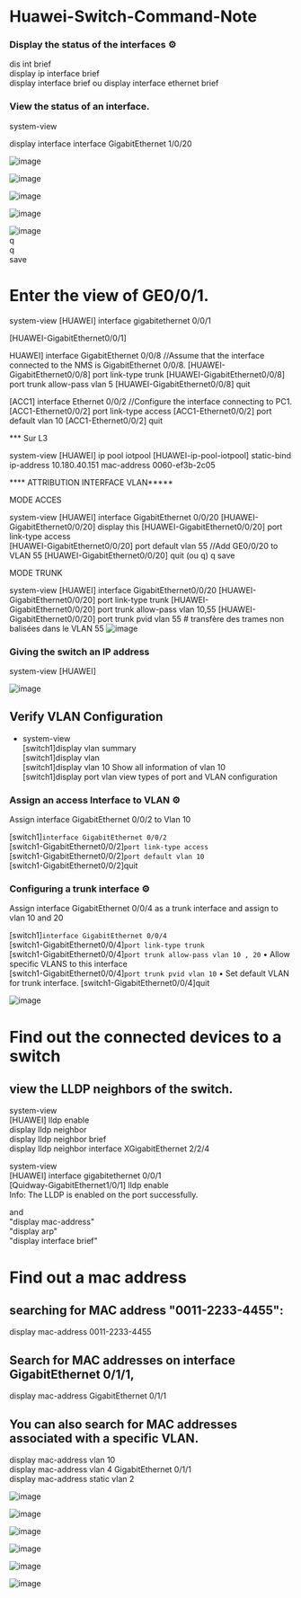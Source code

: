 # Huawei-Switch-Command-Note


### Display the status of the interfaces ⚙️

 <HUAWEI>dis int brief     
 <HUAWEI> display ip interface brief        
 <HUAWEI> display interface brief ou display interface ethernet brief    

### View the status of an interface.

system-view

display interface interface GigabitEthernet 1/0/20

   
![image](https://github.com/user-attachments/assets/97882078-bf35-4335-971d-7670b25fbbf0)


![image](https://github.com/user-attachments/assets/1193ba10-54da-4f0f-b856-e250230c3024)

![image](https://github.com/user-attachments/assets/002dbe7f-8579-4af1-b3d2-21a8065cc59c)


![image](https://github.com/user-attachments/assets/5606ef4a-34bf-4fcd-80a8-2633ed7ca30e)

![image](https://github.com/user-attachments/assets/4ac59aa5-eda3-4860-8692-bbdc6bffe354)    
q    
q    
save   





# Enter the view of GE0/0/1.
<HUAWEI> system-view
[HUAWEI] interface gigabitethernet 0/0/1

[HUAWEI-GigabitEthernet0/0/1]

HUAWEI] interface GigabitEthernet 0/0/8        //Assume that the interface connected to the NMS is GigabitEthernet 0/0/8. 
[HUAWEI-GigabitEthernet0/0/8] port link-type trunk 
[HUAWEI-GigabitEthernet0/0/8] port trunk allow-pass vlan 5 
[HUAWEI-GigabitEthernet0/0/8] 
quit

[ACC1] interface Ethernet 0/0/2 //Configure the interface connecting to PC1. 
[ACC1-Ethernet0/0/2] port link-type access
 [ACC1-Ethernet0/0/2] port default vlan 10 
[ACC1-Ethernet0/0/2] quit

*** Sur L3
 
 
<HUAWEI> system-view 
[HUAWEI] ip pool iotpool 
[HUAWEI-ip-pool-iotpool] static-bind ip-address 10.180.40.151  mac-address 0060-ef3b-2c05
 
 
**** ATTRIBUTION INTERFACE VLAN*****
 
MODE ACCES
 
<HUAWEI> system-view
[HUAWEI] interface GigabitEthernet 0/0/20
[HUAWEI-GigabitEthernet0/0/20] display this 
[HUAWEI-GigabitEthernet0/0/20] port link-type access  
[HUAWEI-GigabitEthernet0/0/20] port default vlan 55   //Add GE0/0/20 to VLAN 55
[HUAWEI-GigabitEthernet0/0/20] quit (ou q)
<HUAWEI>q
<HUAWEI>save 
 
 
MODE TRUNK
 
<HUAWEI> system-view
[HUAWEI] interface GigabitEthernet0/0/20
[HUAWEI-GigabitEthernet0/0/20] port link-type trunk
[HUAWEI-GigabitEthernet0/0/20] port trunk allow-pass vlan 10,55 
[HUAWEI-GigabitEthernet0/0/20] port trunk pvid vlan 55 # transfère des trames non balisées dans le VLAN 55 ![image](https://github.com/user-attachments/assets/c64e4978-c505-4755-a219-da0ca7a4121c)


### Giving the switch an IP address

<HUAWEI> system-view
[HUAWEI] 
   
  
![image](https://github.com/user-attachments/assets/17ea9407-2604-4627-a626-9fa6f7a06570)


  ## Verify VLAN Configuration   

- system-view  
[switch1]display vlan summary	      
[switch1]display vlan	     
[switch1]display vlan 10	   Show all information of vlan 10     
[switch1]display port vlan	   view types of port and VLAN configuration

### Assign an access Interface to VLAN ⚙️   

Assign interface GigabitEthernet 0/0/2 to Vlan 10

[switch1]`interface GigabitEthernet 0/0/2`      
[switch1-GigabitEthernet0/0/2]`port link-type access`       
[switch1-GigabitEthernet0/0/2]`port default vlan 10`       
[switch1-GigabitEthernet0/0/2]quit


### Configuring a trunk interface ⚙️ 

Assign interface GigabitEthernet 0/0/4 as a trunk interface and assign to vlan 10 and 20   

[switch1]`interface GigabitEthernet 0/0/4`   
[switch1-GigabitEthernet0/0/4]`port link-type trunk`    
[switch1-GigabitEthernet0/0/4]`port trunk allow-pass vlan 10 , 20`   •	Allow specific VLANS to this interface   
[switch1-GigabitEthernet0/0/4]`port trunk pvid vlan 10`    •	Set default VLAN for trunk interface.
[switch1-GigabitEthernet0/0/4]quit



![image](https://github.com/user-attachments/assets/140a57e1-cb21-46f5-a6d6-a73f7cd5f69c)


# Find out the connected devices to a switch 

## view the LLDP neighbors of the switch. 

<HUAWEI> system-view     
[HUAWEI] lldp enable     
display lldp neighbor        
display lldp neighbor brief           
display lldp neighbor interface XGigabitEthernet 2/2/4          

<HUAWEI> system-view      
[HUAWEI] interface gigabitethernet 0/0/1     
[Quidway-GigabitEthernet1/0/1] lldp enable       
Info: The LLDP is enabled on the port successfully.       

and     
 "display mac-address"           
 "display arp"             
 "display interface brief"            
 

# Find out a mac address

## searching for MAC address "0011-2233-4455":    
display mac-address 0011-2233-4455     

## Search for MAC addresses on interface GigabitEthernet 0/1/1,    
display mac-address GigabitEthernet 0/1/1     

## You can also search for MAC addresses associated with a specific VLAN.    
display mac-address vlan 10    
display mac-address vlan 4 GigabitEthernet 0/1/1    
display mac-address static vlan 2


![image](https://github.com/user-attachments/assets/810b73d1-386e-469f-a25b-1459ea29205c)

![image](https://github.com/user-attachments/assets/8651914c-6bd5-459e-9cce-11ceac1b9782)

![image](https://github.com/user-attachments/assets/780c58d4-3f06-4954-9e48-d935eb77bafe)


![image](https://github.com/user-attachments/assets/966f4f86-0529-401b-8553-b9d0ef8ac389)


![image](https://github.com/user-attachments/assets/09f8e033-a00d-4856-9249-d23a3dfbf4e2)

![image](https://github.com/user-attachments/assets/4c0ff4ab-3d75-460e-8239-809ecd8a4259)


